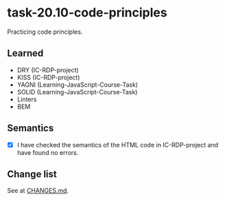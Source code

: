 # task-20.10-code-principles
Practicing code principles.

## Learned
 - DRY (IC-RDP-project)
 - KISS (IC-RDP-project)
 - YAGNI (Learning-JavaScript-Course-Task)
 - SOLID (Learning-JavaScript-Course-Task)
 - Linters
 - BEM

## Semantics
 - [x] I have checked the semantics of the HTML code in IC-RDP-project and have found no errors.

## Change list
See at [CHANGES.md](CHANGES.md).
